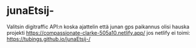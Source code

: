 # junaEtsij-
Valitsin digitraffic API:n koska ajattelin että junan gps paikannus olisi hauska projekti
https://compassionate-clarke-505a10.netlify.app/
jos netlify ei toimi: https://tubings.github.io/junaEtsij-/
